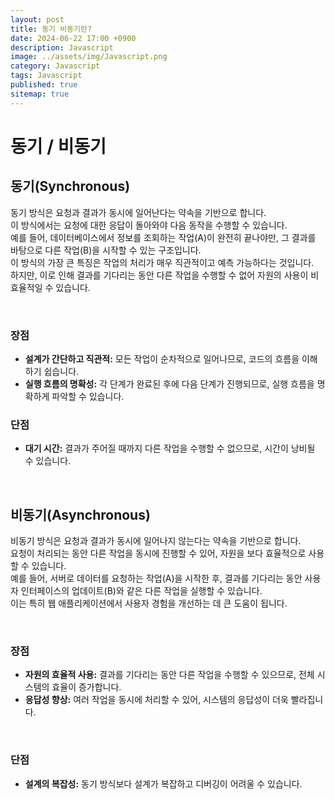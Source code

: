```yaml
---
layout: post
title: 동기 비동기란?
date: 2024-06-22 17:00 +0900
description: Javascript
image: ../assets/img/Javascript.png
category: Javascript
tags: Javascript
published: true
sitemap: true
---
```


# 동기 / 비동기

## 동기(Synchronous)

동기 방식은 요청과 결과가 동시에 일어난다는 약속을 기반으로 합니다.  
이 방식에서는 요청에 대한 응답이 돌아와야 다음 동작을 수행할 수 있습니다.  
예를 들어, 데이터베이스에서 정보를 조회하는 작업(A)이 완전히 끝나야만, 그 결과를 바탕으로 다른 작업(B)을 시작할 수 있는 구조입니다.  
이 방식의 가장 큰 특징은 작업의 처리가 매우 직관적이고 예측 가능하다는 것입니다.  
 하지만, 이로 인해 결과를 기다리는 동안 다른 작업을 수행할 수 없어 자원의 사용이 비효율적일 수 있습니다.

 <br>

### 장점

- **설계가 간단하고 직관적:** 모든 작업이 순차적으로 일어나므로, 코드의 흐름을 이해하기 쉽습니다.
- **실행 흐름의 명확성:** 각 단계가 완료된 후에 다음 단계가 진행되므로, 실행 흐름을 명확하게 파악할 수 있습니다.

### 단점

- **대기 시간:** 결과가 주어질 때까지 다른 작업을 수행할 수 없으므로, 시간이 낭비될 수 있습니다.

 <br>

## 비동기(Asynchronous)

비동기 방식은 요청과 결과가 동시에 일어나지 않는다는 약속을 기반으로 합니다.  
요청이 처리되는 동안 다른 작업을 동시에 진행할 수 있어, 자원을 보다 효율적으로 사용할 수 있습니다.  
예를 들어, 서버로 데이터를 요청하는 작업(A)을 시작한 후, 결과를 기다리는 동안 사용자 인터페이스의 업데이트(B)와 같은 다른 작업을 실행할 수 있습니다.  
이는 특히 웹 애플리케이션에서 사용자 경험을 개선하는 데 큰 도움이 됩니다.

<br>

### 장점

- **자원의 효율적 사용:** 결과를 기다리는 동안 다른 작업을 수행할 수 있으므로, 전체 시스템의 효율이 증가합니다.
- **응답성 향상:** 여러 작업을 동시에 처리할 수 있어, 시스템의 응답성이 더욱 빨라집니다.

<br>

### 단점

- **설계의 복잡성:** 동기 방식보다 설계가 복잡하고 디버깅이 어려울 수 있습니다.
